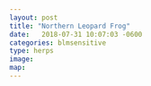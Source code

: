 ```yaml
---
layout: post
title: "Northern Leopard Frog"
date:   2018-07-31 10:07:03 -0600
categories: blmsensitive
type: herps
image:
map:
---
```

